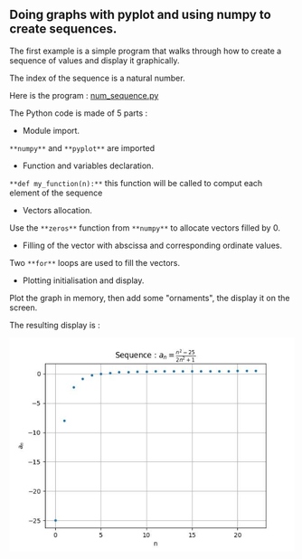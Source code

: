 ## Doing graphs with pyplot and using numpy to create sequences.
The first example is a simple program that walks through how to create a sequence of values and display it graphically.

The index of the sequence is a natural number.

Here is the program : [num_sequence.py](num_sequence.py)

The Python code is made of 5 parts :

- Module import.

`**numpy**` and `**pyplot**` are imported

- Function and variables declaration.

`**def my_function(n):**` this function will be called to comput each element of the sequence

- Vectors allocation.

Use the `**zeros**` function from `**numpy**` to allocate vectors filled by 0.

- Filling of the vector with abscissa and corresponding ordinate values.

Two `**for**` loops are used to fill the vectors.

- Plotting initialisation and display.

Plot the graph in memory, then add some "ornaments", the display it on the screen.

The resulting display is :

![](num_seq1.jpg)
